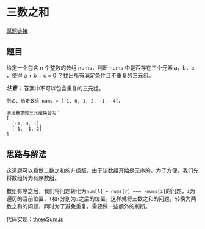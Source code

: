 # 三数之和

[原题链接](https://leetcode-cn.com/problems/3sum/)

## 题目

给定一个包含 n 个整数的数组 nums，判断 nums 中是否存在三个元素 a，b，c ，使得 a + b + c = 0 ？找出所有满足条件且不重复的三元组。

***注意：*** 答案中不可以包含重复的三元组。

```
例如, 给定数组 nums = [-1, 0, 1, 2, -1, -4]，

满足要求的三元组集合为：
[
  [-1, 0, 1],
  [-1, -1, 2]
]
```

## 思路与解法

这道题可以看做二数之和的升级版，由于该数组开始是无序的，为了方便，我们先将数组转为有序数组。

数组有序之后，我们将问题转化为`num[l] + nums[r] === -nums[i]`的问题，`i`为遍历的当前位置，`l`和`r`分别为`i`之后的位置。这样就将三数之和的问题，转换为两数之和的问题，同时为了避免重复，需要做一些额外的判断。

代码实现：[threeSum.js](https://github.com/xwchris/Leetcode/tree/master/15.%20%E4%B8%89%E6%95%B0%E4%B9%8B%E5%92%8C/threeSum.js)
